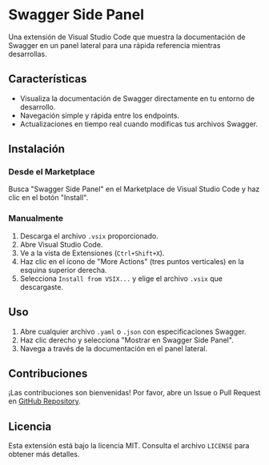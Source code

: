 # Swagger Side Panel

Una extensión de Visual Studio Code que muestra la documentación de Swagger en un panel lateral para una rápida referencia mientras desarrollas.

## Características

- Visualiza la documentación de Swagger directamente en tu entorno de desarrollo.
- Navegación simple y rápida entre los endpoints.
- Actualizaciones en tiempo real cuando modificas tus archivos Swagger.

## Instalación

### Desde el Marketplace

Busca "Swagger Side Panel" en el Marketplace de Visual Studio Code y haz clic en el botón "Install".

### Manualmente

1. Descarga el archivo `.vsix` proporcionado.
2. Abre Visual Studio Code.
3. Ve a la vista de Extensiones (`Ctrl+Shift+X`).
4. Haz clic en el ícono de "More Actions" (tres puntos verticales) en la esquina superior derecha.
5. Selecciona `Install from VSIX...` y elige el archivo `.vsix` que descargaste.

## Uso

1. Abre cualquier archivo `.yaml` o `.json` con especificaciones Swagger.
2. Haz clic derecho y selecciona "Mostrar en Swagger Side Panel".
3. Navega a través de la documentación en el panel lateral.

## Contribuciones

¡Las contribuciones son bienvenidas! Por favor, abre un Issue o Pull Request en [GitHub Repository](#).

## Licencia

Esta extensión está bajo la licencia MIT. Consulta el archivo `LICENSE` para obtener más detalles.
